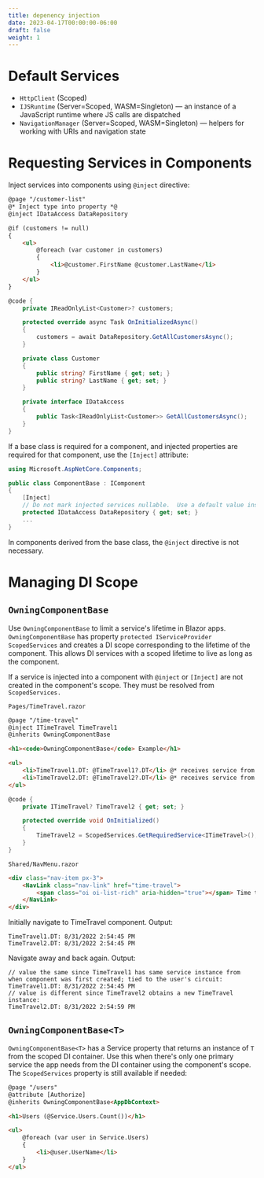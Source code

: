 ```yaml
---
title: depenency injection
date: 2023-04-17T00:00:00-06:00
draft: false
weight: 1
---
```


# Default Services
- `HttpClient` (Scoped)
- `IJSRuntime` (Server=Scoped, WASM=Singleton) — an instance of a JavaScript runtime where JS calls are dispatched
- `NavigationManager` (Server=Scoped, WASM=Singleton) — helpers for working with URIs and navigation state

# Requesting Services in Components
Inject services into components using `@inject` directive:  
```html
@page "/customer-list"
@* Inject type into property *@
@inject IDataAccess DataRepository

@if (customers != null)
{
    <ul>
        @foreach (var customer in customers)
        {
            <li>@customer.FirstName @customer.LastName</li>
        }
    </ul>
}
```
```cs
@code {
    private IReadOnlyList<Customer>? customers;

    protected override async Task OnInitializedAsync()
    {
        customers = await DataRepository.GetAllCustomersAsync();
    }

    private class Customer
    {
        public string? FirstName { get; set; }
        public string? LastName { get; set; }
    }

    private interface IDataAccess
    {
        public Task<IReadOnlyList<Customer>> GetAllCustomersAsync();
    }
}
```
If a base class is required for a component, and injected properties are required for that component, use the `[Inject]` attribute:
```cs
using Microsoft.AspNetCore.Components;

public class ComponentBase : IComponent
{
    [Inject]
    // Do not mark injected services nullable.  Use a default value instead.
    protected IDataAccess DataRepository { get; set; }
    ...
}
```
In components derived from the base class, the `@inject` directive is not necessary.

# Managing DI Scope
## `OwningComponentBase`
Use `OwningComponentBase` to limit a service's lifetime in Blazor apps.  `OwningComponentBase` has property `protected IServiceProvider ScopedServices` and creates a DI scope corresponding to the lifetime of the component.  This allows DI services with a scoped lifetime to live as long as the component.

If a service is injected into a component with `@inject` or `[Inject]` are not created in the component's scope.  They must be resolved from `ScopedServices.`

`Pages/TimeTravel.razor`
```html
@page "/time-travel"
@inject ITimeTravel TimeTravel1
@inherits OwningComponentBase

<h1><code>OwningComponentBase</code> Example</h1>

<ul>
    <li>TimeTravel1.DT: @TimeTravel1?.DT</li> @* receives service from DI container *@
    <li>TimeTravel2.DT: @TimeTravel2?.DT</li> @* receives service from OwningComponentBase.ScopedServices *@
</ul>
```
```cs
@code {
    private ITimeTravel? TimeTravel2 { get; set; }

    protected override void OnInitialized()
    {
        TimeTravel2 = ScopedServices.GetRequiredService<ITimeTravel>();
    }
}
```
`Shared/NavMenu.razor`
```html
<div class="nav-item px-3">
    <NavLink class="nav-link" href="time-travel">
        <span class="oi oi-list-rich" aria-hidden="true"></span> Time travel
    </NavLink>
</div>
```
Initially navigate to TimeTravel component.  Output:
```
TimeTravel1.DT: 8/31/2022 2:54:45 PM
TimeTravel2.DT: 8/31/2022 2:54:45 PM
```
Navigate away and back again.  Output:
```
// value the same since TimeTravel1 has same service instance from when component was first created; tied to the user's circuit:
TimeTravel1.DT: 8/31/2022 2:54:45 PM 
// value is different since TimeTravel2 obtains a new TimeTravel instance:
TimeTravel2.DT: 8/31/2022 2:54:59 PM
```

## `OwningComponentBase<T>`
`OwningComponentBase<T>` has a Service property that returns an instance of `T` from the scoped DI container.  Use this when there's only one primary service the app needs from the DI container using the component's scope.  The `ScopedServices` property is still available if needed:
```html
@page "/users"
@attribute [Authorize]
@inherits OwningComponentBase<AppDbContext>

<h1>Users (@Service.Users.Count())</h1>

<ul>
    @foreach (var user in Service.Users)
    {
        <li>@user.UserName</li>
    }
</ul>
```


